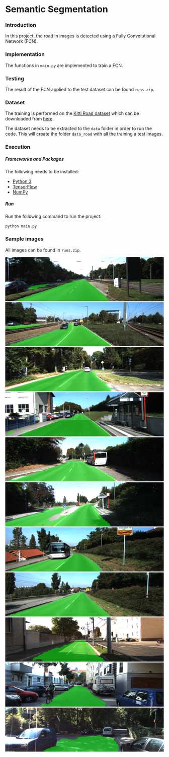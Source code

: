 # Semantic Segmentation
### Introduction
In this project, the road in images is detected using a Fully Convolutional Network (FCN).

### Implementation
The functions in `main.py` are implemented to train a FCN. 

### Testing
The result of the FCN applied to the test dataset can be found `runs.zip`.

### Dataset
The training is performed on the [Kitti Road dataset](http://www.cvlibs.net/datasets/kitti/eval_road.php) which can be downloaded from [here](http://www.cvlibs.net/download.php?file=data_road.zip). 

The dataset needs to be extracted to the `data` folder in order to run the code. This will create the folder `data_road` with all the training a test images.

### Execution 
##### Frameworks and Packages
The following needs to be installed:
 - [Python 3](https://www.python.org/)
 - [TensorFlow](https://www.tensorflow.org/)
 - [NumPy](http://www.numpy.org/)

##### Run
Run the following command to run the project:
```
python main.py
```

### Sample images
All images can be found in `runs.zip`.

![png](samples/um_000000.png) 
![png](samples/um_000005.png) 
![png](samples/um_000006.png) 
![png](samples/um_000013.png) 
![png](samples/um_000024.png) 
![png](samples/um_000028.png) 
![png](samples/um_000032.png) 
![png](samples/um_000034.png) 
![png](samples/um_000069.png) 
![png](samples/uu_000005.png) 
![png](samples/uu_000009.png) 

